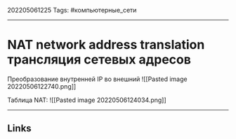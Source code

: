 202205061225
Tags: #компьютерные_сети

---

# NAT network address translation трансляция сетевых адресов

Преобразование внутренней IP во внешний
![[Pasted image 20220506122740.png]]

Таблица NAT:
![[Pasted image 20220506124034.png]]

---
## Links